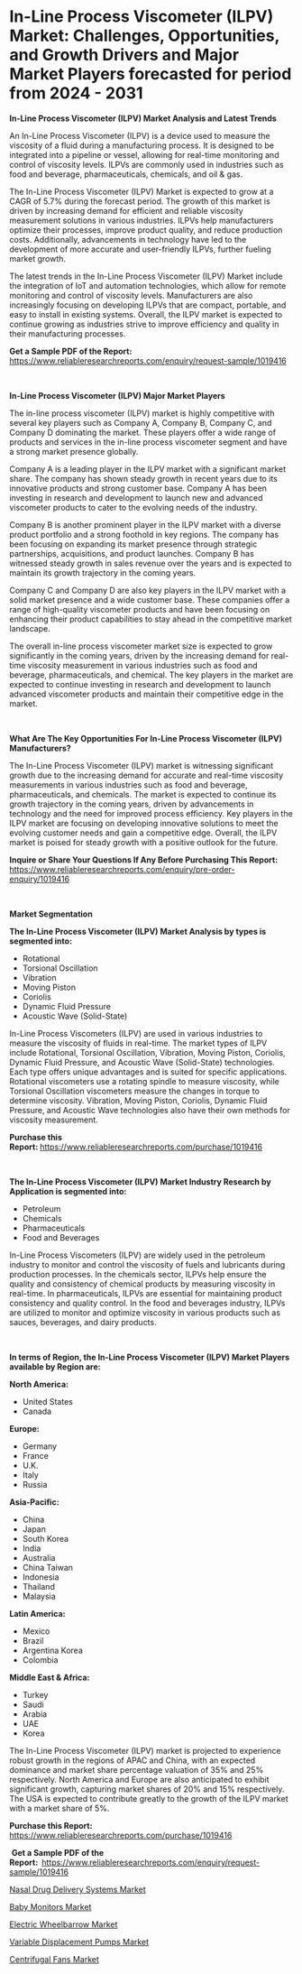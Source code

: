 <p><h1>In-Line Process Viscometer (ILPV) Market: Challenges, Opportunities, and Growth Drivers and Major Market Players forecasted for period from 2024 - 2031</h1></p><p><strong>In-Line Process Viscometer (ILPV) Market Analysis and Latest Trends</strong></p>
<p><p>An In-Line Process Viscometer (ILPV) is a device used to measure the viscosity of a fluid during a manufacturing process. It is designed to be integrated into a pipeline or vessel, allowing for real-time monitoring and control of viscosity levels. ILPVs are commonly used in industries such as food and beverage, pharmaceuticals, chemicals, and oil & gas.</p><p>The In-Line Process Viscometer (ILPV) Market is expected to grow at a CAGR of 5.7% during the forecast period. The growth of this market is driven by increasing demand for efficient and reliable viscosity measurement solutions in various industries. ILPVs help manufacturers optimize their processes, improve product quality, and reduce production costs. Additionally, advancements in technology have led to the development of more accurate and user-friendly ILPVs, further fueling market growth.</p><p>The latest trends in the In-Line Process Viscometer (ILPV) Market include the integration of IoT and automation technologies, which allow for remote monitoring and control of viscosity levels. Manufacturers are also increasingly focusing on developing ILPVs that are compact, portable, and easy to install in existing systems. Overall, the ILPV market is expected to continue growing as industries strive to improve efficiency and quality in their manufacturing processes.</p></p>
<p><strong>Get a Sample PDF of the Report:&nbsp;</strong> <a href="https://www.reliableresearchreports.com/enquiry/request-sample/1019416">https://www.reliableresearchreports.com/enquiry/request-sample/1019416</a></p>
<p>&nbsp;</p>
<p><strong>In-Line Process Viscometer (ILPV) Major Market Players</strong></p>
<p><p>The in-line process viscometer (ILPV) market is highly competitive with several key players such as Company A, Company B, Company C, and Company D dominating the market. These players offer a wide range of products and services in the in-line process viscometer segment and have a strong market presence globally.</p><p>Company A is a leading player in the ILPV market with a significant market share. The company has shown steady growth in recent years due to its innovative products and strong customer base. Company A has been investing in research and development to launch new and advanced viscometer products to cater to the evolving needs of the industry.</p><p>Company B is another prominent player in the ILPV market with a diverse product portfolio and a strong foothold in key regions. The company has been focusing on expanding its market presence through strategic partnerships, acquisitions, and product launches. Company B has witnessed steady growth in sales revenue over the years and is expected to maintain its growth trajectory in the coming years.</p><p>Company C and Company D are also key players in the ILPV market with a solid market presence and a wide customer base. These companies offer a range of high-quality viscometer products and have been focusing on enhancing their product capabilities to stay ahead in the competitive market landscape.</p><p>The overall in-line process viscometer market size is expected to grow significantly in the coming years, driven by the increasing demand for real-time viscosity measurement in various industries such as food and beverage, pharmaceuticals, and chemical. The key players in the market are expected to continue investing in research and development to launch advanced viscometer products and maintain their competitive edge in the market.</p></p>
<p>&nbsp;</p>
<p><strong>What Are The Key Opportunities For In-Line Process Viscometer (ILPV) Manufacturers?</strong></p>
<p><p>The In-Line Process Viscometer (ILPV) market is witnessing significant growth due to the increasing demand for accurate and real-time viscosity measurements in various industries such as food and beverage, pharmaceuticals, and chemicals. The market is expected to continue its growth trajectory in the coming years, driven by advancements in technology and the need for improved process efficiency. Key players in the ILPV market are focusing on developing innovative solutions to meet the evolving customer needs and gain a competitive edge. Overall, the ILPV market is poised for steady growth with a positive outlook for the future.</p></p>
<p><strong>Inquire or Share Your Questions If Any Before Purchasing This Report:</strong> <a href="https://www.reliableresearchreports.com/enquiry/pre-order-enquiry/1019416">https://www.reliableresearchreports.com/enquiry/pre-order-enquiry/1019416</a></p>
<p>&nbsp;</p>
<p><strong>Market Segmentation</strong></p>
<p><strong>The In-Line Process Viscometer (ILPV) Market Analysis by types is segmented into:</strong></p>
<p><ul><li>Rotational</li><li>Torsional Oscillation</li><li>Vibration</li><li>Moving Piston</li><li>Coriolis</li><li>Dynamic Fluid Pressure</li><li>Acoustic Wave (Solid-State)</li></ul></p>
<p><p>In-Line Process Viscometers (ILPV) are used in various industries to measure the viscosity of fluids in real-time. The market types of ILPV include Rotational, Torsional Oscillation, Vibration, Moving Piston, Coriolis, Dynamic Fluid Pressure, and Acoustic Wave (Solid-State) technologies. Each type offers unique advantages and is suited for specific applications. Rotational viscometers use a rotating spindle to measure viscosity, while Torsional Oscillation viscometers measure the changes in torque to determine viscosity. Vibration, Moving Piston, Coriolis, Dynamic Fluid Pressure, and Acoustic Wave technologies also have their own methods for viscosity measurement.</p></p>
<p><strong>Purchase this Report:&nbsp;</strong><a href="https://www.reliableresearchreports.com/purchase/1019416">https://www.reliableresearchreports.com/purchase/1019416</a></p>
<p>&nbsp;</p>
<p><strong>The In-Line Process Viscometer (ILPV) Market Industry Research by Application is segmented into:</strong></p>
<p><ul><li>Petroleum</li><li>Chemicals</li><li>Pharmaceuticals</li><li>Food and Beverages</li></ul></p>
<p><p>In-Line Process Viscometers (ILPV) are widely used in the petroleum industry to monitor and control the viscosity of fuels and lubricants during production processes. In the chemicals sector, ILPVs help ensure the quality and consistency of chemical products by measuring viscosity in real-time. In pharmaceuticals, ILPVs are essential for maintaining product consistency and quality control. In the food and beverages industry, ILPVs are utilized to monitor and optimize viscosity in various products such as sauces, beverages, and dairy products.</p></p>
<p>&nbsp;</p>
<p><strong>In terms of Region, the In-Line Process Viscometer (ILPV) Market Players available by Region are:</strong></p>
<p>
    <p> <strong> North America: </strong>
        <ul>
            <li>United States</li>
            <li>Canada</li>
        </ul>
        </p> 
    <p> <strong> Europe: </strong>
        <ul>
            <li>Germany</li>
            <li>France</li>
            <li>U.K.</li>
            <li>Italy</li>
            <li>Russia</li>
        </ul>
        </p> 
    <p> <strong> Asia-Pacific: </strong>
        <ul>
            <li>China</li>
            <li>Japan</li>
            <li>South Korea</li>
            <li>India</li>
            <li>Australia</li>
            <li>China Taiwan</li>
            <li>Indonesia</li>
            <li>Thailand</li>
            <li>Malaysia</li>
        </ul>
        </p> 
    <p> <strong> Latin America: </strong>
        <ul>
            <li>Mexico</li>
            <li>Brazil</li>
            <li>Argentina Korea</li>
            <li>Colombia</li>
        </ul>
        </p> 
    <p> <strong> Middle East & Africa: </strong>
        <ul>
            <li>Turkey</li>
            <li>Saudi</li>
            <li>Arabia</li>
            <li>UAE</li>
            <li>Korea</li>
        </ul>
    </p>
    </p>
<p><p>The In-Line Process Viscometer (ILPV) market is projected to experience robust growth in the regions of APAC and China, with an expected dominance and market share percentage valuation of 35% and 25% respectively. North America and Europe are also anticipated to exhibit significant growth, capturing market shares of 20% and 15% respectively. The USA is expected to contribute greatly to the growth of the ILPV market with a market share of 5%.</p></p>
<p><strong>Purchase this Report: </strong><a href="https://www.reliableresearchreports.com/purchase/1019416">https://www.reliableresearchreports.com/purchase/1019416</a></p>
<p>&nbsp;<strong>Get a Sample PDF of the Report:&nbsp;&nbsp;</strong><a href="https://www.reliableresearchreports.com/enquiry/request-sample/1019416">https://www.reliableresearchreports.com/enquiry/request-sample/1019416</a></p>
<p><strong></strong></p>
<p><p><a href="https://github.com/jsmusil/Market-Research-Report-List-1/blob/main/nasal-drug-delivery-systems-market.md">Nasal Drug Delivery Systems Market</a></p><p><a href="https://github.com/yemakinde/Market-Research-Report-List-1/blob/main/baby-monitors-market.md">Baby Monitors Market</a></p><p><a href="https://medium.com/p/0675073a22e1/edit">Electric Wheelbarrow Market</a></p><p><a href="https://medium.com/p/ab291c63d72c/edit">Variable Displacement Pumps Market</a></p><p><a href="https://medium.com/p/0f2ca5e1590a/edit">Centrifugal Fans Market</a></p></p>